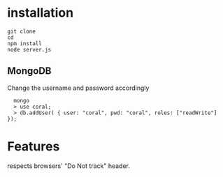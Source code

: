 
# installation

```
git clone
cd
npm install
node server.js
```

## MongoDB

Change the username and password accordingly

```
  mongo
  > use coral;
  > db.addUser( { user: "coral", pwd: "coral", roles: ["readWrite"] });
```


# Features

respects browsers' "Do Not track" header.